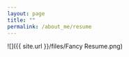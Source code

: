 ```yaml
---
layout: page
title: ""
permalink: /about_me/resume
---
```

![]({{ site.url }}/files/Fancy Resume.png)

<!--- [LaTex Version]({{ site.url }}/files/Anna.Sanders.Resume.pdf) not currently updated--->